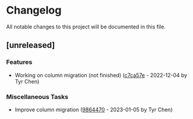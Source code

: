 # Changelog

All notable changes to this project will be documented in this file.

## [unreleased]

### Features

- Working on column migration (not finished) ([c7ca57e](c7ca57e95d27e12c7b649a32d057e4af6f0633c9) - 2022-12-04 by Tyr Chen)

### Miscellaneous Tasks

- Improve column migration ([9864470](98644701788d42f65b34088c2cc1406d76188028) - 2023-01-05 by Tyr Chen)

<!-- generated by git-cliff -->

